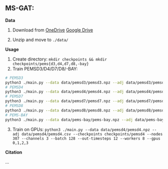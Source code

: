<h2>MS-GAT: </h2>

**Data**

1. Download from
   [OneDrive](https://1drv.ms/u/s!AufZP2YDvxUDjhJBFIUK-PcyhufH?e=y3gyf9)
   [Google Drive](https://drive.google.com/drive/folders/1uOPQRiYGqKTVxI6zJkvmYuxDln-MXV8g?usp=sharing)

2. Unzip and move to `./data/`

**Usage**

1. Create directory: `mkdir checkpoints && mkdir checkpoints/pems{d3,d4,d7,d8,-bay}`
2. Train PEMSD3/D4/D7/D8/-BAY:

```bash
# PEMSD3
python3 ./main.py --data data/pemsd3/pemsd3.npz --adj data/pemsd3/pemsd3.csv --checkpoints checkpoints/pemsd3 --nodes 358 --channels 1 --batch 32 --out-timesteps 12 --workers 4 --gpu 0
# PEMSD4
python3 ./main.py --data data/pemsd4/pemsd4.npz --adj data/pemsd4/pemsd4.csv --checkpoints checkpoints/pemsd4 --nodes 307 --channels 3 --batch 64 --out-timesteps 12 --workers 4 --gpu 0
# PEMSD7
python3 ./main.py --data data/pemsd7/pemsd7.npz --adj data/pemsd7/pemsd7.csv --checkpoints checkpoints/pemsd7 --nodes 883 --channels 1 --batch 16 --out-timesteps 12 --workers 4 --gpu 0
# PEMSD8
python3 ./main.py --data data/pemsd8/pemsd8.npz --adj data/pemsd8/pemsd8.csv --checkpoints checkpoints/pemsd8 --nodes 170 --channels 3 --batch 64 --out-timesteps 12 --workers 4 --gpu 0
# PEMS-BAY
python3 ./main.py --data data/pems-bay/pems-bay.npz --adj data/pems-bay/pems-bay.csv --checkpoints checkpoints/pems-bay --nodes 358 --channels 1 --batch 32 --out-timesteps 12 --workers 8 --gpu 0
```

3. Train on GPUs: `python3 ./main.py --data data/pemsd4/pemsd4.npz --adj data/pemsd4/pemsd4.csv --checkpoints checkpoints/pemsd4 --nodes 307 --channels 3 --batch 128 --out-timesteps 12 --workers 8 --gpus 0,1,2,3`

**Citation**

...
